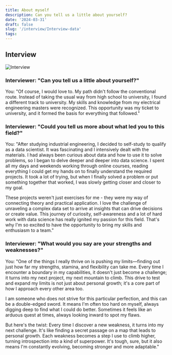 ```yaml
---
title: About myself
description: Can you tell us a little about yourself?
date: '2024-03-31'
draft: false
slug: '/interview/Interview-data'
tags:
---
```


## Interview

![Interview](/Interview1.png)

### Interviewer: "Can you tell us a little about yourself?"

You: "Of course, I would love to. My path didn't follow the conventional route. Instead of taking the usual way from high school to university, I found a different track to university. My skills and knowledge from my electrical engineering masters were recognized. This opportunity was my ticket to university, and it formed the basis for everything that followed."

### Interviewer: "Could you tell us more about what led you to this field?"

You: "After studying industrial engineering, I decided to self-study to qualify as a data scientist. It was fascinating and I intensively dealt with the materials. I had always been curious about data and how to use it to solve problems, so I began to delve deeper and deeper into data science. I spent all my days and weekends working through online courses, reading everything I could get my hands on to finally understand the required projects. It took a lot of trying, but when I finally solved a problem or put something together that worked, I was slowly getting closer and closer to my goal.

These projects weren't just exercises for me - they were my way of connecting theory and practical application. I love the challenge of unraveling a complex data set to arrive at insights that can drive decisions or create value. This journey of curiosity, self-awareness and a lot of hard work with data science has really ignited my passion for this field. That's why I'm so excited to have the opportunity to bring my skills and enthusiasm to a team."

### Interviewer: "What would you say are your strengths and weaknesses?"

You: "One of the things I really thrive on is pushing my limits—finding out just how far my strengths, stamina, and flexibility can take me. Every time I encounter a boundary in my capabilities, it doesn't just become a challenge; it turns into my next project, my next mountain to climb. This drive to test and expand my limits is not just about personal growth; it's a core part of how I approach every other area too.

I am someone who does not strive for this particular perfection, and this can be a double-edged sword. It means I'm often too hard on myself, always digging deep to find what I could do better. Sometimes it feels like an arduous quest at times, always looking inward to spot my flaws.

But here's the twist: Every time I discover a new weakness, it turns into my next challenge. It's like finding a secret passage on a map that leads to personal growth. Each weakness becomes a step I use to climb higher, turning introspection into a kind of superpower. It's tough, sure, but it also means I'm constantly evolving, becoming stronger and more adaptable."
